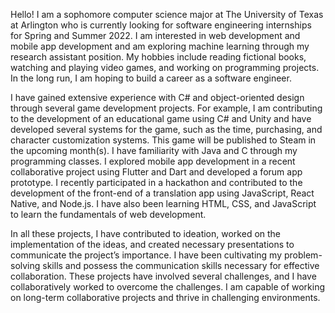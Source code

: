 Hello! I am a sophomore computer science major at The University of Texas at Arlington who is currently looking for software engineering internships for Spring and Summer 2022. I am interested in web development and mobile app development and am exploring machine learning through my research assistant position. My hobbies include reading fictional books, watching and playing video games, and working on programming projects. In the long run, I am hoping to build a career as a software engineer.

I have gained extensive experience with C# and object-oriented design through several game development projects. For example, I am contributing to the development of an educational 
game using C# and Unity and have developed several systems for the game, such as the time, purchasing, and character customization systems. This game will be published to Steam in the upcoming month(s). I have familiarity with Java and C through my programming classes. I explored mobile app development in a recent collaborative project using Flutter and Dart and developed a forum app prototype. I recently participated in a hackathon and contributed to the development of the front-end of a translation app using JavaScript, React Native, and Node.js. I have also been learning HTML, CSS, and JavaScript to learn the fundamentals of web development.

In all these projects, I have contributed to ideation, worked on the implementation of the ideas, and created necessary presentations to communicate the project’s importance. I 
have been cultivating my problem-solving skills and possess the communication skills necessary for effective collaboration. These projects have involved several challenges, and 
I have collaboratively worked to overcome the challenges. I am capable of working on long-term collaborative projects and thrive in challenging environments.
